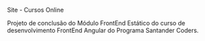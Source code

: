 Site - Cursos Online

Projeto de conclusão do Módulo FrontEnd Estático do curso de desenvolvimento FrontEnd Angular do Programa Santander Coders.
